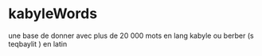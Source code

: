 # kabyleWords
une base de donner avec plus de 20 000 mots en lang kabyle ou berber (s teqbaylit ) en latin
